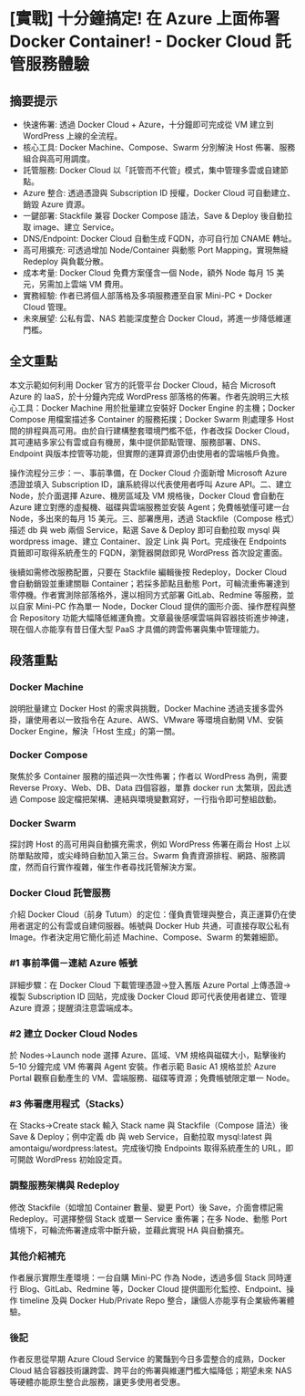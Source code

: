 # [實戰] 十分鐘搞定! 在 Azure 上面佈署 Docker Container! - Docker Cloud 託管服務體驗

## 摘要提示
- 快速佈署: 透過 Docker Cloud + Azure，十分鐘即可完成從 VM 建立到 WordPress 上線的全流程。
- 核心工具: Docker Machine、Compose、Swarm 分別解決 Host 佈署、服務組合與高可用調度。
- 託管服務: Docker Cloud 以「託管而不代管」模式，集中管理多雲或自建節點。
- Azure 整合: 透過憑證與 Subscription ID 授權，Docker Cloud 可自動建立、銷毀 Azure 資源。
- 一鍵部署: Stackfile 兼容 Docker Compose 語法，Save & Deploy 後自動拉取 image、建立 Service。
- DNS/Endpoint: Docker Cloud 自動生成 FQDN，亦可自行加 CNAME 轉址。
- 高可用擴充: 可透過增加 Node/Container 與動態 Port Mapping，實現無縫 Redeploy 與負載分散。
- 成本考量: Docker Cloud 免費方案僅含一個 Node，額外 Node 每月 15 美元，另需加上雲端 VM 費用。
- 實務經驗: 作者已將個人部落格及多項服務遷至自家 Mini-PC + Docker Cloud 管理。
- 未來展望: 公私有雲、NAS 若能深度整合 Docker Cloud，將進一步降低維運門檻。

## 全文重點
本文示範如何利用 Docker 官方的託管平台 Docker Cloud，結合 Microsoft Azure 的 IaaS，於十分鐘內完成 WordPress 部落格的佈署。作者先說明三大核心工具：Docker Machine 用於批量建立安裝好 Docker Engine 的主機；Docker Compose 用檔案描述多 Container 的服務拓撲；Docker Swarm 則處理多 Host 間的排程與高可用。由於自行建構整套環境門檻不低，作者改採 Docker Cloud，其可連結多家公有雲或自有機房，集中提供節點管理、服務部署、DNS、Endpoint 與版本控管等功能，但實際的運算資源仍由使用者的雲端帳戶負擔。

操作流程分三步：一、事前準備，在 Docker Cloud 介面新增 Microsoft Azure 憑證並填入 Subscription ID，讓系統得以代表使用者呼叫 Azure API。二、建立 Node，於介面選擇 Azure、機房區域及 VM 規格後，Docker Cloud 會自動在 Azure 建立對應的虛擬機、磁碟與雲端服務並安裝 Agent；免費帳號僅可建一台 Node，多出來的每月 15 美元。三、部署應用，透過 Stackfile（Compose 格式）描述 db 與 web 兩個 Service，點選 Save & Deploy 即可自動拉取 mysql 與 wordpress image、建立 Container、設定 Link 與 Port。完成後在 Endpoints 頁籤即可取得系統產生的 FQDN，瀏覽器開啟即見 WordPress 首次設定畫面。

後續如需修改服務配置，只要在 Stackfile 編輯後按 Redeploy，Docker Cloud 會自動銷毀並重建關聯 Container；若採多節點且動態 Port，可輪流重佈署達到零停機。作者實測除部落格外，還以相同方式部署 GitLab、Redmine 等服務，並以自家 Mini-PC 作為單一 Node，Docker Cloud 提供的圖形介面、操作歷程與整合 Repository 功能大幅降低維運負擔。文章最後感嘆雲端與容器技術進步神速，現在個人亦能享有昔日僅大型 PaaS 才具備的跨雲佈署與集中管理能力。

## 段落重點
### Docker Machine
說明批量建立 Docker Host 的需求與挑戰，Docker Machine 透過支援多雲外掛，讓使用者以一致指令在 Azure、AWS、VMware 等環境自動開 VM、安裝 Docker Engine，解決「Host 生成」的第一關。

### Docker Compose
聚焦於多 Container 服務的描述與一次性佈署；作者以 WordPress 為例，需要 Reverse Proxy、Web、DB、Data 四個容器，單靠 docker run 太繁瑣，因此透過 Compose 設定檔把架構、連結與環境變數寫好，一行指令即可整組啟動。

### Docker Swarm
探討跨 Host 的高可用與自動擴充需求，例如 WordPress 佈署在兩台 Host 上以防單點故障，或尖峰時自動加入第三台。Swarm 負責資源排程、網路、服務調度，然而自行實作複雜，催生作者尋找託管解決方案。

### Docker Cloud 託管服務
介紹 Docker Cloud（前身 Tutum）的定位：僅負責管理與整合，真正運算仍在使用者選定的公有雲或自建伺服器。帳號與 Docker Hub 共通，可直接存取公私有 Image。作者決定用它簡化前述 Machine、Compose、Swarm 的繁雜細節。

### #1 事前準備－連結 Azure 帳號
詳細步驟：在 Docker Cloud 下載管理憑證→登入舊版 Azure Portal 上傳憑證→複製 Subscription ID 回貼，完成後 Docker Cloud 即可代表使用者建立、管理 Azure 資源；提醒須注意雲端成本。

### #2 建立 Docker Cloud Nodes
於 Nodes→Launch node 選擇 Azure、區域、VM 規格與磁碟大小，點擊後約 5–10 分鐘完成 VM 佈署與 Agent 安裝。作者示範 Basic A1 規格並於 Azure Portal 觀察自動產生的 VM、雲端服務、磁碟等資源；免費帳號限定單一 Node。

### #3 佈署應用程式（Stacks）
在 Stacks→Create stack 輸入 Stack name 與 Stackfile（Compose 語法）後 Save & Deploy；例中定義 db 與 web Service，自動拉取 mysql:latest 與 amontaigu/wordpress:latest。完成後切換 Endpoints 取得系統產生的 URL，即可開啟 WordPress 初始設定頁。

### 調整服務架構與 Redeploy
修改 Stackfile（如增加 Container 數量、變更 Port）後 Save，介面會標記需 Redeploy。可選擇整個 Stack 或單一 Service 重佈署；在多 Node、動態 Port 情境下，可輪流佈署達成零中斷升級，並藉此實現 HA 與自動擴充。

### 其他介紹補充
作者展示實際生產環境：一台自購 Mini-PC 作為 Node，透過多個 Stack 同時運行 Blog、GitLab、Redmine 等，Docker Cloud 提供圖形化監控、Endpoint、操作 timeline 及與 Docker Hub/Private Repo 整合，讓個人亦能享有企業級佈署體驗。

### 後記
作者反思從早期 Azure Cloud Service 的驚豔到今日多雲整合的成熟，Docker Cloud 結合容器技術讓跨雲、跨平台的佈署與維運門檻大幅降低；期望未來 NAS 等硬體亦能原生整合此服務，讓更多使用者受惠。